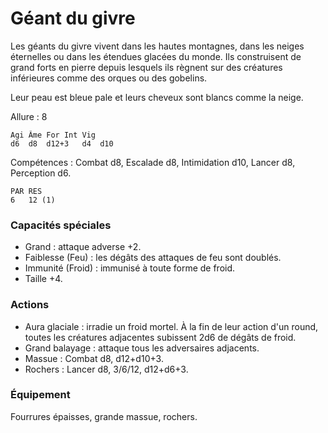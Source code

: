 # Géant du givre

Les géants du givre vivent dans les hautes montagnes, dans les neiges éternelles ou dans les étendues glacées du monde. Ils construisent de grand forts en pierre depuis lesquels ils règnent sur des créatures inférieures comme des orques ou des gobelins.

Leur peau est bleue pale et leurs cheveux sont blancs comme la neige.
 
Allure : 8

	Agi	Âme	For	Int	Vig
	d6	d8	d12+3	d4	d10

Compétences : Combat d8, Escalade d8, Intimidation d10, Lancer d8, Perception d6.

	PAR	RES
	6	12 (1)

### Capacités spéciales
- Grand : attaque adverse +2.
- Faiblesse (Feu) : les dégâts des attaques de feu sont doublés.
- Immunité (Froid) : immunisé à toute forme de froid.
- Taille +4.

### Actions
- Aura glaciale : irradie un froid mortel. À la fin de leur action d'un round, toutes les créatures adjacentes subissent 2d6 de dégâts de froid.
- Grand balayage : attaque tous les adversaires adjacents.
- Massue : Combat d8, d12+d10+3.
- Rochers : Lancer d8, 3/6/12, d12+d6+3.

### Équipement
Fourrures épaisses, grande massue, rochers.

